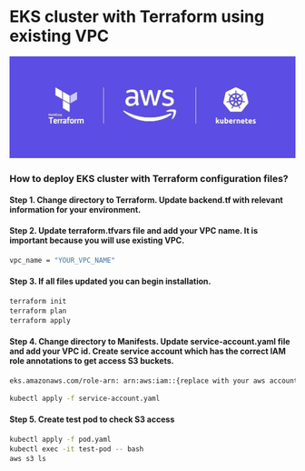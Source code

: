 # EKS cluster with Terraform using existing VPC

![topology](images/Logos.jpeg)

### How to deploy EKS cluster with Terraform configuration files?

#### Step 1. Change directory to Terraform. Update backend.tf with relevant information for your environment. 

#### Step 2. Update terraform.tfvars file and add your VPC name. It is important because you will use existing VPC.
```bash
vpc_name = "YOUR_VPC_NAME"
```
#### Step 3.  If all files updated you can begin installation.
```bash
terraform init
terraform plan
terraform apply
```
#### Step 4. Change directory to Manifests. Update service-account.yaml file and add your VPC id. Create service account which has the correct IAM role annotations to get access S3 buckets.
```bash
eks.amazonaws.com/role-arn: arn:aws:iam::{replace with your aws account}:role/irsa-s3-readonly
```
```bash
kubectl apply -f service-account.yaml
```
#### Step 5. Create test pod to check S3 access
```bash
kubectl apply -f pod.yaml
kubectl exec -it test-pod -- bash
aws s3 ls
```
